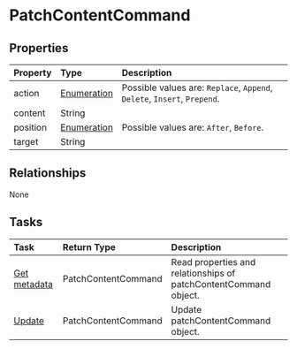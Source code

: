 # PatchContentCommand



## Properties
| Property	   | Type	|Description|
|:---------------|:--------|:----------|
|action|[Enumeration](enumeration.md)| Possible values are: `Replace`, `Append`, `Delete`, `Insert`, `Prepend`.|
|content|String||
|position|[Enumeration](enumeration.md)| Possible values are: `After`, `Before`.|
|target|String||

## Relationships
None


## Tasks

| Task		   | Return Type	|Description|
|:---------------|:--------|:----------|
|[Get metadata](../api/patchcontentcommand_get.md) | PatchContentCommand |Read properties and relationships of patchContentCommand object.|
|[Update](../api/patchcontentcommand_update.md) | PatchContentCommand	|Update patchContentCommand object. |
